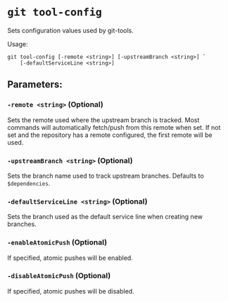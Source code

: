 # `git tool-config`

Sets configuration values used by git-tools.

Usage:

    git tool-config [-remote <string>] [-upstreamBranch <string>] `
        [-defaultServiceLine <string>]

## Parameters:

### `-remote <string>` (Optional)

Sets the remote used where the upstream branch is tracked. Most commands will
automatically fetch/push from this remote when set. If not set and the
repository has a remote configured, the first remote will be used.

### `-upstreamBranch <string>` (Optional)

Sets the branch name used to track upstream branches. Defaults to `$dependencies`.

### `-defaultServiceLine <string>` (Optional)

Sets the branch used as the default service line when creating new branches.

### `-enableAtomicPush` (Optional)

If specified, atomic pushes will be enabled.

### `-disableAtomicPush` (Optional)

If specified, atomic pushes will be disabled.
